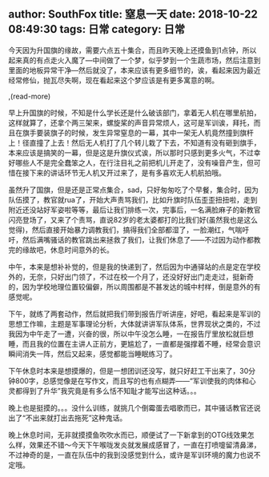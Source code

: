 author: SouthFox
title: 窒息一天
date: 2018-10-22 08:49:30
tags: 日常
category: 日常
---

今天因为升国旗的缘故，需要六点五十集合，而且昨天晚上还摸鱼到1点钟，所以起来真的有点走火入魔了&mdash;中间做了一个梦，似乎梦到一个生蔬市场，然后注意到里面的地板异常干净&mdash;然后就没了，本来应该有更多细节的，诶，看起来因为最近经常修仙，抛瓦尽失啊，现在看起来这个梦应该是有更多寓意的啊。

,(read-more)

早上升国旗的时候，不知是什么学长还是什么破该部门，拿着无人机在哪里航拍，这样就算了，还拿个两三架来，螺旋桨的声音异常烦人，这可是军训诶，拜托，而且在旗手要装旗子的时候，发生异常窒息的一幕，其中一架无人机竟然撞到旗杆上！径直撞了上去！然后无人机打了几个转儿栽了下去，不知道有没有砸到旗手，本来应该是搞笑的一幕，但是这是升旗仪式诶，所以那时只感到更多火气，不过幸好哪些人不是完全蠢笨之人，在行注目礼之前把机儿开走了，没有噪音产生，但可惜在接下来的讲话环节无人机又开过来了，是有多喜欢无人机航拍哦。

虽然升了国旗，但是还是正常点集合，sad，只好匆匆吃了个早餐，集合时，因为队伍摸了，教官就rua了，开始大声责骂我们，比如升旗时队伍歪歪扭扭啦，走到附近还没站好军姿啦等等，最后让我们排练一次，完事后，一名满脸麻子的新教官闪亮登场了，又来了个责骂，直说82岁的老太婆都打的比我们好(虽然我也是这么觉得)，然后直接开始暴力调教我们，搞得我们全部都湿了，一脸潮红，气喘吁吁，然后满嘴骚话的教官跳出来拯救了我们，让我们休息了&mdash;&mdash;不过因为动作都教完的缘故吧，休息时间意外的长。

中午，本来是想补补觉的，但是我的快递到了，然后因为中通驿站的点是定在学校外的，无奈，只好出门领了，不过在校一个月了，还没好好出门走走过，挺新奇的，因为学校地理位置较偏僻，所以周围都是不甚发达的城中村样，倒是意外的有感觉呢。

下午，就练了两套动作，然后就把我们带到报告厅听讲座，好吧，看起来是军训的思想工作嘛，主题是军事理论分析，大体就讲讲军队体系，世界现状之类的，不过我因为中午走了一遭，兴奋的很，所以中午没怎么睡，一在报告厅里放松就巨想睡，而且我的位置在主讲人正前方，更尴尬了，一直都是强撑着不睡，经常会意识瞬间消失一阵，然后又起来，感觉都能当睡眠练习了。

下午休息时本来是想摸爆的，但是一想团训还没写，就只好赶工干出来了，30分钟800字，总感觉像是在写作文，而且写的也有点糊弄&mdash;&mdash;&ldquo;军训使我的肉体和心灵都得到了升华&rdquo;我究竟是有多么恬不知耻才能写出这种话。。。

 晚上也是挺摸的。。。没什么训练，就挑几个倒霉蛋去唱歌而已，其中骚话教官还说出了&ldquo;不出来就打出去拖死&rdquo;这种鬼话。

晚上休息时间，无非就摸摸鱼吹吹水而已，顺便试了一下新拿到的OTG线效果怎么样，效果还不错～今天下午喉咙发炎就发展成感冒了，一直在打喷嚏留清鼻涕，不过神奇的是，一直在队伍中的我到没感觉到什么，或许是军训环境的魔力也说不定哦。